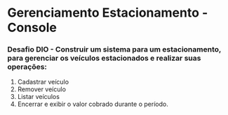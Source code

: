 # Gerenciamento Estacionamento - Console

### Desafio DIO - Construir um sistema para um estacionamento, para gerenciar os veículos estacionados e realizar suas operações:

1. Cadastrar veículo
2. Remover veículo
3. Listar veículos
4. Encerrar e exibir o valor cobrado durante o período.
